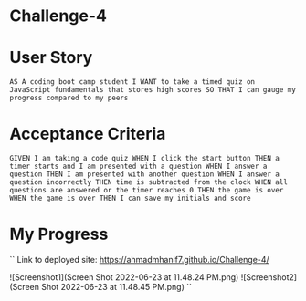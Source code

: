 # Challenge-4

# User Story
``
AS A coding boot camp student
I WANT to take a timed quiz on JavaScript fundamentals that stores high scores
SO THAT I can gauge my progress compared to my peers
``

# Acceptance Criteria
``
GIVEN I am taking a code quiz
WHEN I click the start button
THEN a timer starts and I am presented with a question
WHEN I answer a question
THEN I am presented with another question
WHEN I answer a question incorrectly
THEN time is subtracted from the clock
WHEN all questions are answered or the timer reaches 0
THEN the game is over
WHEN the game is over
THEN I can save my initials and score
``

# My Progress

``
Link to deployed site: https://ahmadmhanif7.github.io/Challenge-4/

![Screenshot1](Screen Shot 2022-06-23 at 11.48.24 PM.png)
![Screenshot2](Screen Shot 2022-06-23 at 11.48.45 PM.png)
``
